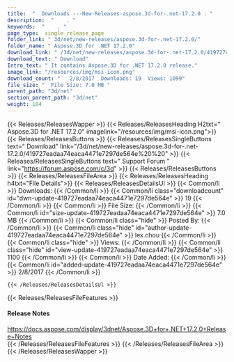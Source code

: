 ```yaml
---
title:  "  Downloads ---New-Releases-aspose.3d-for-.net-17.2.0 . " 
description:  "    . " 
keywords:  "    . " 
page_type:  single_release_page
folder_link: " 3d/net/new-releases/aspose.3d-for-.net-17.2.0/"
folder_name: " Aspose.3D for .NET 17.2.0"
download_link: " /3d/net/new-releases/aspose.3d-for-.net-17.2.0/419727eadaa74eaca4471e7297de564e"
download_text: " Download"
Intro_text: " It contains Aspose.3D for .NET 17.2.0 release."
image_link: "/resources/img/msi-icon.png"
download_count: "   2/8/2017  Downloads: 19  Views: 1099"
file_size: "  File Size: 7.0 MB "
parent_path: "3d/net"
section_parent_path: "3d/net"
weight: 184
---
```


{{< Releases/ReleasesWapper >}}
  {{< Releases/ReleasesHeading H2txt=" Aspose.3D for .NET 17.2.0" imagelink="/resources/img/msi-icon.png">}}
  {{< Releases/ReleasesButtons >}}
    {{< Releases/ReleasesSingleButtons text=" Download" link="/3d/net/new-releases/aspose.3d-for-.net-17.2.0/419727eadaa74eaca4471e7297de564e%20%20" >}}
    {{< Releases/ReleasesSingleButtons text=" Support Forum " link="https://forum.aspose.com/c/3d" >}}
  {{< Releases/ReleasesButtons >}}
  {{< Releases/ReleasesFileArea >}}
    {{< Releases/ReleasesHeading h4txt="File Details">}}
    {{< Releases/ReleasesDetailsUl >}}
            {{< Common/li  >}} Downloads: {{< /Common/li >}} 
      {{< Common/li class="downloadcount" id="dwn-update-419727eadaa74eaca4471e7297de564e" >}} 19 {{< /Common/li >}} 
      {{< Common/li  >}} File Size: {{< /Common/li >}} 
      {{< Common/li id="size-update-419727eadaa74eaca4471e7297de564e" >}} 7.0 MB {{< /Common/li >}} 
      {{< Common/li  class="hide" >}} Posted By: {{< /Common/li >}} 
      {{< Common/li class="hide" id="author-update-419727eadaa74eaca4471e7297de564e" >}} lex.chou {{< /Common/li >}} 
      {{< Common/li class="hide"  >}} Views: {{< /Common/li >}} 
      {{< Common/li class="hide" id="view-update-419727eadaa74eaca4471e7297de564e" >}} 1100 {{< /Common/li >}} 
      {{< Common/li  >}} Date Added: {{< /Common/li >}} 
      {{< Common/li id="added-update-419727eadaa74eaca4471e7297de564e" >}} 2/8/2017 {{< /Common/li >}} 

    {{< /Releases/ReleasesDetailsUl >}}

  {{< Releases/ReleasesFileFeatures >}}
      <h4>Release Notes</h4><div><a href="https://docs.aspose.com/display/3dnet/Aspose.3D+for+.NET+17.2.0+Release+Notes">https://docs.aspose.com/display/3dnet/Aspose.3D+for+.NET+17.2.0+Release+Notes</a></div>
  {{< /Releases/ReleasesFileFeatures >}}
 {{< /Releases/ReleasesFileArea >}}
{{< /Releases/ReleasesWapper >}}


